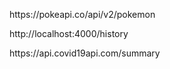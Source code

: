  <p>https://pokeapi.co/api/v2/pokemon</p>
        <p>http://localhost:4000/history</p>
        <p>https://api.covid19api.com/summary</p>